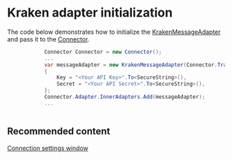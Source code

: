 # Kraken adapter initialization

The code below demonstrates how to initialize the [KrakenMessageAdapter](xref:StockSharp.Kraken.KrakenMessageAdapter) and pass it to the [Connector](xref:StockSharp.Algo.Connector).

```cs
			Connector Connector = new Connector();				
			...				
			var messageAdapter = new KrakenMessageAdapter(Connector.TransactionIdGenerator)
			{
				Key = "<Your API Key>".To<SecureString>(),
				Secret = "<Your API Secret>".To<SecureString>(),
			};
			Connector.Adapter.InnerAdapters.Add(messageAdapter);
			...	
							
```

## Recommended content

[Connection settings window](../../../graphical_user_interface/connection_settings_window.md)
